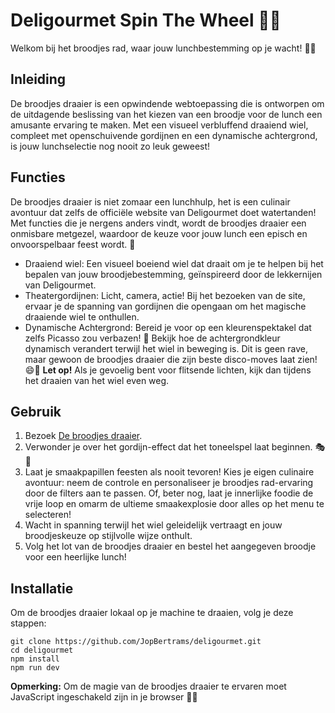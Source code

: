 # Deligourmet Spin The Wheel 🥪🎡
Welkom bij het broodjes rad, waar jouw lunchbestemming op je wacht! 🌯✨

## Inleiding
De broodjes draaier is een opwindende webtoepassing die is ontworpen om de uitdagende beslissing van het kiezen van een broodje voor de lunch een amusante ervaring te maken. Met een visueel verbluffend draaiend wiel, compleet met openschuivende gordijnen en een dynamische achtergrond, is jouw lunchselectie nog nooit zo leuk geweest!

## Functies
De broodjes draaier is niet zomaar een lunchhulp, het is een culinair avontuur dat zelfs de officiële website van Deligourmet doet watertanden! Met functies die je nergens anders vindt, wordt de broodjes draaier een onmisbare metgezel, waardoor de keuze voor jouw lunch een episch en onvoorspelbaar feest wordt. 🎉
- Draaiend wiel: Een visueel boeiend wiel dat draait om je te helpen bij het bepalen van jouw broodjebestemming, geïnspireerd door de lekkernijen van Deligourmet.
- Theatergordijnen: Licht, camera, actie! Bij het bezoeken van de site, ervaar je de spanning van gordijnen die opengaan om het magische draaiende wiel te onthullen.
- Dynamische Achtergrond: Bereid je voor op een kleurenspektakel dat zelfs Picasso zou verbazen! 🌈 Bekijk hoe de achtergrondkleur dynamisch verandert terwijl het wiel in beweging is. Dit is geen rave, maar gewoon de broodjes draaier die zijn beste disco-moves laat zien! 😄🎉 **Let op!** Als je gevoelig bent voor flitsende lichten, kijk dan tijdens het draaien van het wiel even weg.

## Gebruik
1. Bezoek [De broodjes draaier](http://broodjes.jopbertrams.nl/).
2. Verwonder je over het gordijn-effect dat het toneelspel laat beginnen. 🎭👀
3. Laat je smaakpapillen feesten als nooit tevoren! Kies je eigen culinaire avontuur: neem de controle en personaliseer je broodjes rad-ervaring door de filters aan te passen. Of, beter nog, laat je innerlijke foodie de vrije loop en omarm de ultieme smaakexplosie door alles op het menu te selecteren!
4. Wacht in spanning terwijl het wiel geleidelijk vertraagt en jouw broodjeskeuze op stijlvolle wijze onthult.
5. Volg het lot van de broodjes draaier en bestel het aangegeven broodje voor een heerlijke lunch!

## Installatie
Om de broodjes draaier lokaal op je machine te draaien, volg je deze stappen:
```
git clone https://github.com/JopBertrams/deligourmet.git
cd deligourmet
npm install
npm run dev
```

**Opmerking:** Om de magie van de broodjes draaier te ervaren moet JavaScript ingeschakeld zijn in je browser 📜🌐
